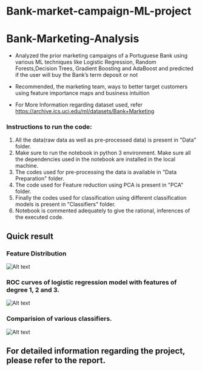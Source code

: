 # Bank-market-campaign-ML-project
# Bank-Marketing-Analysis

- Analyzed the prior marketing campaigns of a Portuguese Bank using various ML techniques like Logistic Regression, Random Forests,Decision Trees, Gradient Boosting and AdaBoost and predicted if the user will buy the Bank’s term deposit or not

- Recommended, the marketing team, ways to better target customers using feature importance maps and business intuition

- For More Information regarding dataset used, refer https://archive.ics.uci.edu/ml/datasets/Bank+Marketing

### Instructions to run the code:
1. All the data(raw data as well as pre-processed data) is present in "Data" folder.
2. Make sure to run the notebook in python 3 environment. 
Make sure all the dependencies used in the notebook are installed in the local machine.
3. The codes used for pre-processing the data is available in "Data Preparation" folder.
4. The code used for Feature reduction using PCA is present in "PCA" folder.
5. Finally the codes used for classification using different classification models is present in "Classifiers" folder.
4. Notebook is commented adequately to give the rational, inferences of the executed code.

## Quick result
### Feature Distribution
![Alt text](feature_distribution.png?raw=true "Title")

### ROC curves of logistic regression model with features of degree 1, 2 and 3.
![Alt text](ROC.png?raw=true "Title")

### Comparision of various classifiers.
![Alt text](classifier.png?raw=true "Title")

## For detailed information regarding the project, please refer to the report.

